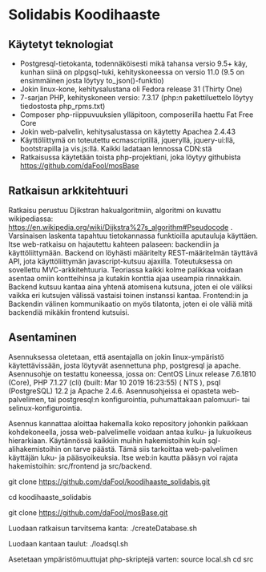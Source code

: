 # Solidabis Koodihaaste

## Käytetyt teknologiat
* Postgresql-tietokanta, todennäköisesti mikä tahansa versio 9.5+ käy, kunhan siinä on plpgsql-tuki, kehityskoneessa on versio 11.0 (9.5 on ensimmäinen josta löytyy to_json()-funktio)
* Jokin linux-kone, kehitysalustana oli Fedora release 31 (Thirty One)
* 7-sarjan PHP, kehityskoneen versio: 7.3.17 (php:n pakettiluettelo löytyy tiedostosta php_rpms.txt)
* Composer php-riippuvuuksien ylläpitoon, composerilla haettu Fat Free Core
* Jokin web-palvelin, kehitysalustassa on käytetty Apachea 2.4.43
* Käyttöliittymä on toteutettu ecmascriptillä, jqueryllä, jquery-ui:llä, bootstrapilla ja vis.js:llä. Kaikki ladataan lennossa CDN:stä
* Ratkaisussa käytetään toista php-projektiani, joka löytyy githubista https://github.com/daFool/mosBase

## Ratkaisun arkkitehtuuri
Ratkaisu perustuu Djikstran hakualgoritmiin, algoritmi on kuvattu wikipediassa: https://en.wikipedia.org/wiki/Dijkstra%27s_algorithm#Pseudocode .
Varsinaisen laskenta tapahtuu tietokannassa funktioilla aputauluja käyttäen. Itse web-ratkaisu on hajautettu kahteen palaseen: backendiin ja käyttöliittymään. Backend on löyhästi määritelty REST-määritelmän
täyttävä API, jota käyttöliittymän javascript-kutsuu ajaxilla. Toteutuksessa on sovellettu MVC-arkkitehtuuria. Teoriassa kaikki kolme palikkaa voidaan asentaa omiin kontteihinsa ja kutakin konttia ajaa useampia rinnakkain. Backend kutsuu kantaa aina yhtenä atomisena kutsuna, joten ei ole väliksi vaikka eri kutsujen välissä vastaisi toinen instanssi kantaa. Frontend:in ja Backendin välinen kommunikaatio on myös tilatonta, joten ei ole väliä mitä backendiä mikäkin frontend kutsuisi.

## Asentaminen
Asennuksessa oletetaan, että asentajalla on jokin linux-ympäristö käytettävissään, josta löytyvät asennettuna php, postgresql ja apache. Asennusohje on testattu koneessa, jossa on: CentOS Linux release 7.6.1810 (Core), PHP 7.1.27 (cli) (built: Mar 10 2019 16:23:55) ( NTS ), psql (PostgreSQL) 12.2 ja Apache 2.4.6. Asennusohjeissa ei opasteta web-palvelimen, tai postgresql:n konfigurointia, puhumattakaan palomuuri- tai selinux-konfigurointia. 

Asennus kannattaa aloittaa hakemalla koko repository johonkin paikkaan kohdekoneella, jossa web-palvelimelle voidaan antaa kulku- ja lukuoikeus hierarkiaan. Käytännössä kaikkiin muihin hakemistoihin kuin sql-alihakemistoihin on tarve päästä. Tämä siis tarkoittaa web-palvelimen käyttäjän luku- ja pääsyoikeuksia. Itse web:in kautta pääsyn voi rajata hakemistoihin: src/frontend ja src/backend. 

git clone https://github.com/daFool/koodihaaste_solidabis.git

cd koodihaaste_solidabis

git clone https://github.com/daFool/mosBase.git

Luodaan ratkaisun tarvitsema kanta:
./createDatabase.sh

Luodaan kantaan taulut:
./loadsql.sh

Asetetaan ympäristömuuttujat php-skriptejä varten:
source local.sh
cd src

 

